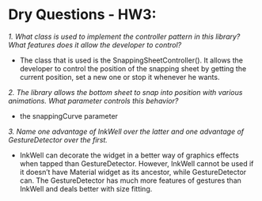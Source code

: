 # Dry Questions - HW3:


*1.	What class is used to implement the controller pattern in this library? What features does it allow the developer to control?*
  - The class that is used is the SnappingSheetController(). It allows the developer to control the position of the snapping sheet by getting the current position, set a     new one or stop it whenever he wants.

*2.	The library allows the bottom sheet to snap into position with various
animations. What parameter controls this behavior?*
  - the snappingCurve parameter

*3.	Name one advantage of InkWell over the latter and one advantage of GestureDetector over the first.*
  - InkWell can decorate the widget in a better way of graphics effects when tapped than GestureDetector.
    However, InkWell cannot be used if it doesn’t have Material widget as its ancestor, while GestureDetector can.
    The GestureDetector has much more features of gestures than InkWell and deals better with size fitting.


